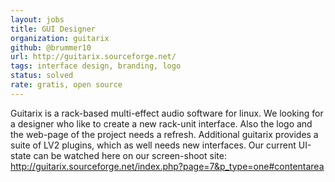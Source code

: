 ```yaml
---
layout: jobs
title: GUI Designer
organization: guitarix
github: @brummer10
url: http://guitarix.sourceforge.net/
tags: interface design, branding, logo
status: solved 
rate: gratis, open source
---
```


Guitarix is a rack-based multi-effect audio software for linux. 
We looking for a designer who like to create a new rack-unit interface. 
Also the logo and the web-page of the project needs a refresh. 
Additional guitarix provides a suite of LV2 plugins, which as well needs 
new interfaces. Our current UI-state can be watched here on our screen-shoot site:
http://guitarix.sourceforge.net/index.php?page=7&p_type=one#contentarea

